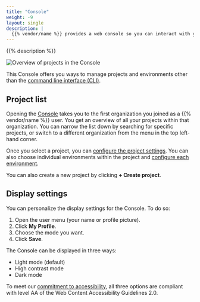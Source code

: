 ```yaml
---
title: "Console"
weight: -9
layout: single
description: |
  {{% vendor/name %}} provides a web console so you can interact with your projects and manage your environments.
---
```


{{% description %}}

![Overview of projects in the Console](/images/console/upsun-console-main-view.png "0.6")

This Console offers you ways to manage projects and environments other than the [command line interface (CLI)](../cli/_index.md).

## Project list

Opening the [Console](https://console.upsun.com) takes you to the first organization you joined  as a
{{% vendor/name %}} user.
You get an overview of all your projects within that organization.
You can narrow the list down by searching for specific projects,
or switch to a different organization from the menu in the top left-hand corner.

Once you select a project, you can [configure the project settings](/administration/web/configure-project.md).
You can also choose individual environments within the project and [configure each environment](/administration/web/configure-environment.md).

You can also create a new project by clicking **+ Create project**.

## Display settings

You can personalize the display settings for the Console.
To do so:

1. Open the user menu (your name or profile picture).
2. Click **My Profile**.
3. Choose the mode you want.
4. Click **Save**.

The Console can be displayed in three ways:

* Light mode (default)
* High contrast mode
* Dark mode

To meet our [commitment to accessibility](https://upsun.com/trust-center/legal/),
all three options are compliant with level AA of the Web Content Accessibility Guidelines 2.0.
